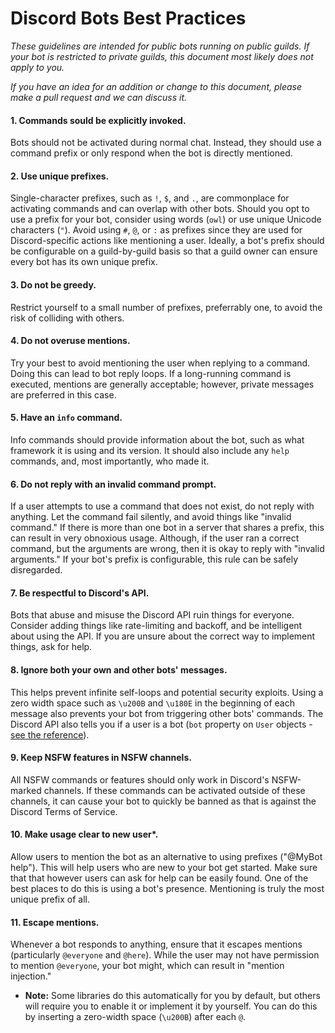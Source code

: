 # Discord Bots Best Practices
*These guidelines are intended for public bots running on public guilds. If
your bot is restricted to private guilds, this document most likely does not
apply to you.*

*If you have an idea for an addition or change to this document, please make a
pull request and we can discuss it.*

#### 1. Commands sould be explicitly invoked.
Bots should not be activated during normal chat. Instead, they should use a command
prefix or only respond when the bot is directly mentioned.

#### 2. Use unique prefixes.
Single-character prefixes, such as `!`, `$`, and `.`, are commonplace for activating
commands and can overlap with other bots. Should you opt to use a prefix for your bot,
consider using words (`owl`) or use unique Unicode characters (`"`). Avoid using `#`,
`@`, or `:` as prefixes since they are used for Discord-specific actions like mentioning
a user. Ideally, a bot's prefix should be configurable on a guild-by-guild basis so that
a guild owner can ensure every bot has its own unique prefix.

#### 3. Do not be greedy.
Restrict yourself to a small number of prefixes, preferrably one, to avoid the risk of
colliding with others.

#### 4. Do not overuse mentions.
Try your best to avoid mentioning the user when replying to a command. Doing this can
lead to bot reply loops. If a long-running command is executed, mentions are generally
acceptable; however, private messages are preferred in this case.

#### 5. **Have an `info` command**.
Info commands should provide information about the bot, such as what framework it is
using and its version. It should also include any `help` commands, and, most importantly,
who made it.

#### 6. **Do not reply with an invalid command prompt**.
If a user attempts to use a command that does not exist, do not reply with anything.
Let the command fail silently, and avoid things like "invalid command." If there is
more than one bot in a server that shares a prefix, this can result in very obnoxious
usage. Although, if the user ran a correct command, but the arguments are wrong, then
it is okay to reply with "invalid arguments." If your bot's prefix is configurable,
this rule can be safely disregarded.

#### 7. Be respectful to Discord's API.
Bots that abuse and misuse the Discord API ruin things for everyone. Consider adding
things like rate-limiting and backoff, and be intelligent about using the API. If you
are unsure about the correct way to implement things, ask for help.

#### 8. Ignore both your own and other bots' messages.
This helps prevent infinite self-loops and potential security exploits. Using a zero
width space such as `\u200B` and `\u180E` in the beginning of each message also prevents
your bot from triggering other bots' commands. The Discord API also tells you if a user
is a bot (`bot` property on `User` objects -
[see the reference](https://discordapp.com/developers/docs/resources/user#user-object)).

#### 9. Keep NSFW features in NSFW channels.
All NSFW commands or features should only work in Discord's NSFW-marked channels.
If these commands can be activated outside of these channels, it can cause your
bot to quickly be banned as that is against the Discord Terms of Service.

#### 10. Make usage clear to new user*.
Allow users to mention the bot as an alternative to using prefixes ("@MyBot help").
This will help users who are new to your bot get started. Make sure that that however
users can ask for help can be easily found. One of the best places to do this is using
a bot's presence. Mentioning is truly the most unique prefix of all.

#### 11. Escape mentions.
Whenever a bot responds to anything, ensure that it escapes mentions
(particularly `@everyone` and `@here`). While the user may not have permission to mention
`@everyone`, your bot might, which can result in "mention injection."

* **Note:** Some libraries do this automatically for you by default, but others will
require you to enable it or implement it by yourself. You can do this by inserting
a zero-width space (`\u200B`) after each `@`.
